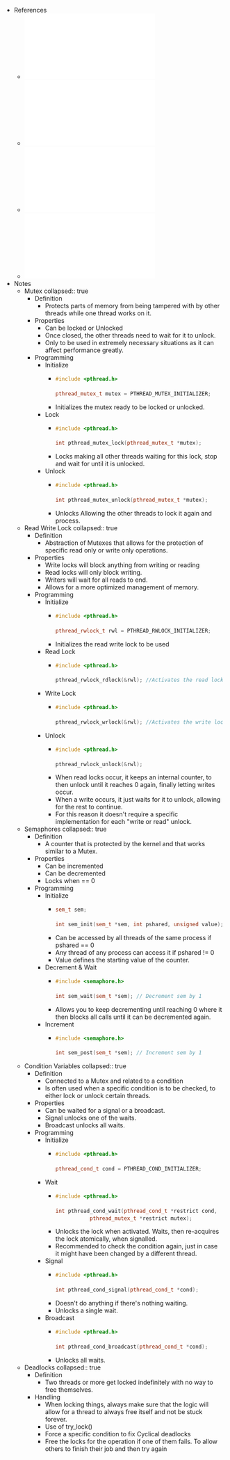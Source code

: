 - References
	- ![Mem-Partilhada I 2024-25-lock-rwl-noimpl (1).pdf](../assets/Mem-Partilhada_I_2024-25-lock-rwl-noimpl_(1)_1733670341075_0.pdf)
	- ![Mem-Partilhada II 2024-25-filosofos-interblocagem (2).pdf](../assets/Mem-Partilhada_II_2024-25-filosofos-interblocagem_(2)_1735449340491_0.pdf)
	- ![10 - Semaforos  - Cooperacao entre actividades (1).pdf](../assets/10_-_Semaforos_-_Cooperacao_entre_actividades_(1)_1735447570157_0.pdf)
	- ![11 - Variaveis de condicao - 2.pdf](../assets/11_-_Variaveis_de_condicao_-_2_1735447573321_0.pdf)
- Notes
	- Mutex
	  collapsed:: true
		- Definition
			- Protects parts of memory from being tampered with by other threads while one thread works on it.
		- Properties
			- Can be locked or Unlocked
			- Once closed, the other threads need to wait for it to unlock.
			- Only to be used in extremely necessary situations as it can affect performance greatly.
		- Programming
			- Initialize
				- ```cpp
				  #include <pthread.h>
				  
				  pthread_mutex_t mutex = PTHREAD_MUTEX_INITIALIZER;
				  ```
				- Initializes the mutex ready to be locked or unlocked.
			- Lock
				- ```cpp
				  #include <pthread.h>
				  
				  int pthread_mutex_lock(pthread_mutex_t *mutex);
				  ```
				- Locks making all other threads waiting for this lock, stop and wait for until it is unlocked.
			- Unlock
				- ```cpp
				  #include <pthread.h>
				  
				  int pthread_mutex_unlock(pthread_mutex_t *mutex);
				  ```
				- Unlocks Allowing the other threads to lock it again and process.
	- Read Write Lock
	  collapsed:: true
		- Definition
			- Abstraction of Mutexes that allows for the protection of specific read only or write only operations.
		- Properties
			- Write locks will block anything from writing or reading
			- Read locks will only block writing.
			- Writers will wait for all reads to end.
			- Allows for a more optimized management of memory.
		- Programming
			- Initialize
				- ```cpp
				  #include <pthread.h>
				  
				  pthread_rwlock_t rwl = PTHREAD_RWLOCK_INITIALIZER;
				  ```
				- Initializes the read write lock to be used
			- Read Lock
				- ```cpp
				  #include <pthread.h>
				  
				  pthread_rwlock_rdlock(&rwl); //Activates the read lock
				  ```
			- Write Lock
				- ```cpp
				  #include <pthread.h>
				  
				  pthread_rwlock_wrlock(&rwl); //Activates the write lock
				  ```
			- Unlock
				- ```cpp
				  #include <pthread.h>
				  
				  pthread_rwlock_unlock(&rwl);
				  ```
				- When read locks occur, it keeps an internal counter, to then unlock until it reaches 0 again, finally letting writes occur.
				- When a write occurs, it just waits for it to unlock, allowing for the rest to continue.
				- For this reason it doesn't require a specific implementation for each "write or read" unlock.
	- Semaphores
	  collapsed:: true
		- Definition
			- A counter that is protected by the kernel and that works similar to a Mutex.
		- Properties
			- Can be incremented
			- Can be decremented
			- Locks when == 0
		- Programming
			- Initialize
				- ```cpp
				  sem_t sem;
				  
				  int sem_init(sem_t *sem, int pshared, unsigned value);
				  ```
				- Can be accessed by all threads of the same process if pshared == 0
				- Any thread of any process can access it if pshared != 0
				- Value defines the starting value of the counter.
			- Decrement & Wait
				- ```cpp
				  #include <semaphore.h>
				  
				  int sem_wait(sem_t *sem); // Decrement sem by 1
				  ```
				- Allows you to keep decrementing until reaching 0 where it then blocks all calls until it can be decremented again.
			- Increment
				- ```cpp
				  #include <semaphore.h>
				  
				  int sem_post(sem_t *sem); // Increment sem by 1
				  ```
	- Condition Variables
	  collapsed:: true
		- Definition
			- Connected to a Mutex and related to a condition
			- Is often used when a specific condition is to be checked, to either lock or unlock certain threads.
		- Properties
			- Can be waited for a signal or a broadcast.
			- Signal unlocks one of the waits.
			- Broadcast unlocks all waits.
		- Programming
			- Initialize
				- ```cpp
				  #include <pthread.h>
				  
				  pthread_cond_t cond = PTHREAD_COND_INITIALIZER;
				  ```
			- Wait
				- ```cpp
				  #include <pthread.h>
				  
				  int pthread_cond_wait(pthread_cond_t *restrict cond,
				             pthread_mutex_t *restrict mutex);
				  ```
				- Unlocks the lock when activated. Waits, then re-acquires the lock atomically, when signalled.
				- Recommended to check the condition again, just in case it might have been changed by a different thread.
			- Signal
				- ```cpp
				  #include <pthread.h>
				  
				  int pthread_cond_signal(pthread_cond_t *cond);
				  ```
				- Doesn't do anything if there's nothing waiting.
				- Unlocks a single wait.
			- Broadcast
				- ```cpp
				  #include <pthread.h>
				  
				  int pthread_cond_broadcast(pthread_cond_t *cond);
				  ```
				- Unlocks all waits.
	- Deadlocks
	  collapsed:: true
		- Definition
			- Two threads or more get locked indefinitely with no way to free themselves.
		- Handling
			- When locking things, always make sure that the logic will allow for a thread to always free itself and not be stuck forever.
			- Use of try_lock()
			- Force a specific condition to fix Cyclical deadlocks
			- Free the locks for the operation if one of them fails. To allow others to finish their job and then try again